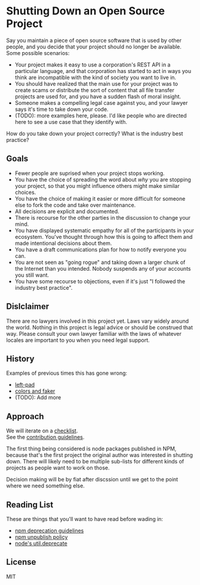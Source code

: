 # Shutting Down an Open Source Project

Say you maintain a piece of open source software that is used by other people,
and you decide that your project should no longer be available.  Some possible
scenarios:

- Your project makes it easy to use a corporation's REST API in a particular
  language, and that corporation has started to act in ways you think are
  incompatible with the kind of society you want to live in.
- You should have realized that the main use for your project was to create
  scams or distribute the sort of content that all file transfer projects are
  used for, and you have a sudden flash of moral insight.
- Someone makes a compelling legal case against you, and your lawyer says it's
  time to take down your code.
- (TODO): more examples here, please.  I'd like people who are directed here
  to see a use case that they identify with.

How do you take down your project correctly?  What is the industry best
practice?

## Goals

- Fewer people are suprised when your project stops working.
- You have the choice of spreading the word about *why* you are
  stopping your project, so that you might influence others might make similar
  choices.
- You have the choice of making it easier or more difficult for someone else
  to fork the code and take over maintenance.
- All decisions are explicit and documented.
- There is recourse for the other parties in the discussion to change your
  mind.
- You have displayed systematic empathy for all of the participants in your
  ecosystem.  You've thought through how this is going to affect them and made
  intentional decisions about them.
- You have a draft communications plan for how to notify everyone you can.
- You are not seen as "going rogue" and taking down a larger chunk of the
  Internet than you intended.  Nobody suspends any of your accounts you still
  want.
- You have some recourse to objections, even if it's just "I followed the
  industry best practice".  

## Dislclaimer

There are no lawyers involved in this project yet.  Laws vary widely around
the world.  Nothing in this project is legal advice or should be construed
that way.  Please consult your own lawyer familiar with the laws of whatever
locales are important to you when you need legal support.

## History

Examples of previous times this has gone wrong:

- [left-pad](https://qz.com/646467/how-one-programmer-broke-the-internet-by-deleting-a-tiny-piece-of-code)
- [colors and faker](https://www.bleepingcomputer.com/news/security/dev-corrupts-npm-libs-colors-and-faker-breaking-thousands-of-apps/)
- (TODO): Add more

## Approach

We will iterate on a [checklist](shutdown-steps.md).  
See the [contribution guidelines](CONTRIBUTING.md).  

The first thing being considered is node packages published in NPM, because
that's the first project the original author was interested in shutting down.
There will likely need to be multiple sub-lists for different kinds of
projects as people want to work on those.

Decision making will be by fiat after discssion until we get to the point
where we need something else.

## Reading List

These are things that you'll want to have read before wading in:

- [npm deprecation guidelines](https://docs.npmjs.com/deprecating-and-undeprecating-packages-or-package-versions)
- [npm unpublish policy](https://docs.npmjs.com/policies/unpublish)
- [node's util.deprecate](https://nodejs.org/dist/latest-v19.x/docs/api/util.html#utildeprecatefn-msg-code)

## License

MIT
